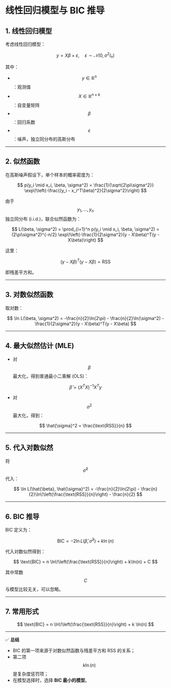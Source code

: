 # 线性回归模型与 BIC 推导

## 1. 线性回归模型

考虑线性回归模型：

$$
y = X\beta + \varepsilon, \quad \varepsilon \sim \mathcal{N}(0, \sigma^2 I_n)
$$

其中：
- $$y \in \mathbb{R}^n$$：观测值  
- $$X \in \mathbb{R}^{n \times k}$$：自变量矩阵  
- $$\beta$$：回归系数  
- $$\varepsilon$$：噪声，独立同分布的高斯分布  

---

## 2. 似然函数

在高斯噪声假设下，单个样本的概率密度为：

$$
p(y_i \mid x_i, \beta, \sigma^2) 
= \frac{1}{\sqrt{2\pi\sigma^2}} \exp\!\left(-\frac{(y_i - x_i^T\beta)^2}{2\sigma^2}\right)
$$

由于 $$y_1, \dots, y_n$$ 独立同分布 (i.i.d.)，联合似然函数为：

$$
L(\beta, \sigma^2) 
= \prod_{i=1}^n p(y_i \mid x_i, \beta, \sigma^2)
= (2\pi\sigma^2)^{-n/2} \exp\!\left(-\frac{1}{2\sigma^2}(y - X\beta)^T(y - X\beta)\right)
$$

这里：

$$
(y - X\beta)^T(y - X\beta) = \text{RSS}
$$

即残差平方和。

---

## 3. 对数似然函数

取对数：

$$
\ln L(\beta, \sigma^2) 
= -\frac{n}{2}\ln(2\pi) - \frac{n}{2}\ln(\sigma^2) - \frac{1}{2\sigma^2}(y - X\beta)^T(y - X\beta)
$$

---

## 4. 最大似然估计 (MLE)

- 对 $$\beta$$ 最大化，得到普通最小二乘解 (OLS)：

$$
\hat{\beta} = (X^TX)^{-1}X^Ty
$$

- 对 $$\sigma^2$$ 最大化，得到：

$$
\hat{\sigma}^2 = \frac{\text{RSS}}{n}
$$

---

## 5. 代入对数似然

将 $$\hat{\sigma}^2$$ 代入：

$$
\ln L(\hat{\beta}, \hat{\sigma}^2) 
= -\frac{n}{2}\ln(2\pi) - \frac{n}{2}\ln\!\left(\frac{\text{RSS}}{n}\right) - \frac{n}{2}
$$

---

## 6. BIC 推导

BIC 定义为：

$$
\text{BIC} = -2\ln L(\hat{\beta}, \hat{\sigma}^2) + k\ln(n)
$$

代入对数似然得到：

$$
\text{BIC} = n \ln\!\left(\frac{\text{RSS}}{n}\right) + k\ln(n) + C
$$

其中常数 $$C$$ 与模型比较无关，可以忽略。

---

## 7. 常用形式

$$
\text{BIC} = n \ln\!\left(\frac{\text{RSS}}{n}\right) + k \ln(n)
$$

---

✅ **总结**  
- BIC 的第一项来源于对数似然函数与残差平方和 RSS 的关系；  
- 第二项 $$k \ln(n)$$ 是复杂度惩罚项；  
- 在模型选择时，选择 **BIC 最小的模型**。